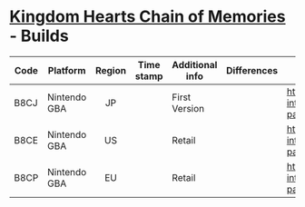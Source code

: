 # [Kingdom Hearts Chain of Memories](index.md) - Builds

| Code       | Platform      | Region | Time stamp | Additional info | Differences               | Checksum            |
|------------|---------------|:------:|------------|-----------------|---------------------------|---------------------|
| B8CJ       | Nintendo GBA  | JP     |            | First Version   |                           | https://datomatic.no-intro.org/index.php?page=show_record&s=23&n=1740 |
| B8CE       | Nintendo GBA  | US     |            | Retail          |                           | https://datomatic.no-intro.org/index.php?page=show_record&s=23&n=1804 |
| B8CP       | Nintendo GBA  | EU     |            | Retail          |                           | https://datomatic.no-intro.org/index.php?page=show_record&s=23&n=1964 |
